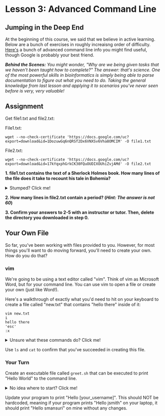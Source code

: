 # Lesson 3: Advanced Command Line

## Jumping in the Deep End

At the beginning of this course, we said that we believe in active learning. Below are a bunch of exercises in roughly increaisng order of difficulty. [Here's](/extras/2.1_AdvancedCommands.md) a bunch of advanced command line info you might find useful, though Google is probably your best friend.

***Behind the Scenes:** You might wonder, "Why are we being given tasks that we haven't been taught how to complete?" The answer: that's science. One of the most powerful skills in bioinformatics is simply being able to parse documentation to figure out what you need to do. Taking the general knowledge from last lesson and applying it to scenarios you've never seen before is very, very valuable!*

## Assignment
<!--
**(0.) Copy-paste the following command into your terminal in order and hit enter.**
`cp -r ~/../smansuri/week2/ ~`
**1. Enter the directory that was just created**
**2. Name all of the files (not other directories!) inside this directory. How many are there?**
**3. Execute the "instructions" file, and follow the prompts. (hint: `./instructions`)**
-->

Get file1.txt and file2.txt:

File1.txt: 
```shell
wget --no-check-certificate 'https://docs.google.com/uc?export=download&id=1DozuwGq6nQRSf2Dx6VNXSv6Vha8OMCIM' -O file1.txt
```

File2.txt: 
```shell
wget --no-check-certificate 'https://docs.google.com/uc?export=download&id=17kYqxphGrkCK30FQuOUDIXOUhiZvjAMd' -O file2.txt
```
**1. file1.txt contains the text of a Sherlock Holmes book. How many lines of the file does it take to recount his tale in Bohemia?**
<details>
  <summary>Stumped? Click me!</summary>
    
  Does this command give you an idea of what you can search for?
  
  ```shell
  head -n 70 file1.txt | tail -n 22
  ```
</details>

**2. How many lines in file2.txt contain a period? (*Hint: The answer is not 60*)**

**3. Confirm your answers to 2-5 with an instructor or tutor. Then, delete the directory you downloaded in step 0.**

## Your Own File

So far, you've been working with files provided to you. However, for most things you'll want to do moving forward, you'll need to create your own. How do you do that?

### vim

We're going to be using a text editor called "vim". Think of vim as Microsoft Word, but for your command line. You can use vim to open a file or create your own (just like Word!).

Here's a walkthrough of exactly what you'd need to hit on your keyboard to create a file called "new.txt" that contains "hello there" inside of it:

```
vim new.txt
i
hello there
'esc'
:x
```

<details>
  <summary>Unsure what these commands do? Click me!</summary>
  
  1. `vim new.txt` - Open a file called new.txt in vim. If no file exists in the directory (true for us!) create a new one
  2. `i` - Moves you into insert mode (where you're actually allowed to type) 
  3. `hello there` - Adds text into the file
  4. `esc` - Moves out of insert mode
  5. `:x` - Saves and quits the file
</details>

Use `ls` and `cat` to confirm that you've succeeded in creating this file.

### Your Turn
Create an executable file called `greet.sh` that can be executed to print "Hello World" to the command line. 

<details>
  <summary>No idea where to start? Click me!</summary>
  
  Tackle these subproblems:
  1. What is an executable file?
  2. How do I make a file print "Hello World"?
  3. How can I execute a file?
  4. [Optional, depending on if #3 fails] How can I make a file executable?
</details>

Update your program to print "Hello [your_username]". This should NOT be hardcoded, meaning if your program prints "Hello jsmith" on your laptop, it should print "Hello smansuri" on mine without any changes.
